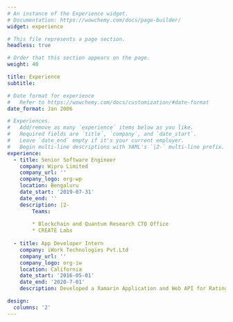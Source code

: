 ```yaml
---
# An instance of the Experience widget.
# Documentation: https://wowchemy.com/docs/page-builder/
widget: experience

# This file represents a page section.
headless: true

# Order that this section appears on the page.
weight: 40

title: Experience
subtitle:

# Date format for experience
#   Refer to https://wowchemy.com/docs/customization/#date-format
date_format: Jan 2006

# Experiences.
#   Add/remove as many `experience` items below as you like.
#   Required fields are `title`, `company`, and `date_start`.
#   Leave `date_end` empty if it's your current employer.
#   Begin multi-line descriptions with YAML's `|2-` multi-line prefix.
experience:
  - title: Senior Software Engineer
    company: Wipro Limited
    company_url: ''
    company_logo: org-wp
    location: Bengaluru
    date_start: '2019-07-31'
    date_end: ''
    description: |2-
        Teams:
        
        * Blockchain and Quantum Research CTO Office
        * CREATE Labs
        
  - title: App Developer Intern
    company: iWork Technologies Pvt.Ltd
    company_url: ''
    company_logo: org-iw
    location: California
    date_start: '2016-05-01'
    date_end: '2020-7-01'
    description: Developed a Xamarin Application and Web API for Rating Drivers as a parameter for consideration during Insurance Claims.

design:
  columns: '2'
---
```

